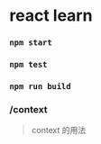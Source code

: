 # react learn

### `npm start`

### `npm test`

### `npm run build`


### /context

> context 的用法


